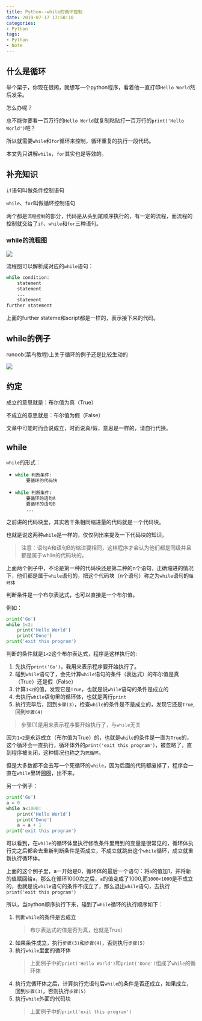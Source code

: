 ```yaml
---
title: Python--while的循环控制
date: 2019-07-17 17:50:10
categories:
- Python
tags:
- Python
- Note
---
```

## 什么是循环

举个栗子，你现在很闲，就想写一个python程序，看着他一直打印`Hello World`然后发呆。

怎么办呢？

总不能你要看一百万行的`Hello World`就复制粘贴打一百万行的`print('Hello World')`吧？

所以就需要`while`和`for`循环来控制，循环重复的执行一段代码。

本文先只讲解`while`，`for`其实也是等效的。

## 补充知识

`if`语句叫做条件控制语句

`while`、`for`叫做循环控制语句

两个都是`流程控制`的部分，代码是从头到尾顺序执行的，有一定的流程，而流程的控制就交给了`if`、`while`和`for`三种语句。

### while的流程图

![](https://www.runoob.com/wp-content/uploads/2014/05/while_loop_1.png)

流程图可以解析成对应的`while`语句：

``` python
while condition:
    statement
    statement
    ...
    statement
further statement
```

上面的further stateme和script都是一样的，表示接下来的代码。

## while的例子

runoob(菜鸟教程)上关于循环的例子还是比较生动的

![](https://www.runoob.com/wp-content/uploads/2014/05/006faQNTgw1f5wnm06h3ug30ci08cake.gif)

## 约定

成立的意思就是：布尔值为真（True）

不成立的意思就是：布尔值为假（False）

文章中可能时而会说成立，时而说真/假，意思是一样的，请自行代换。

## while

`while`的形式：

* 
    ``` python
    while 判断条件:
        要循环的代码块
    ```

* 
    ``` python
    while 判断条件:
        要循环的语句A
        要循环的语句B
        ...
    ```

之前讲的代码块里，其实若干条相同缩进量的代码就是一个代码块。

也就是说这两种`while`是一样的，仅仅列出来提及一下代码块的知识。

>注意：语句A和语句B的缩进要相同，这样程序才会认为他们都是同级并且都是属于while的代码块的。

上面两个例子中，不论是第一种的代码块还是第二种的n个语句，正确缩进的情况下，他们都是属于`while`语句的，把这个代码块（n个语句）称之为`while`语句的`循环体`

判断条件是一个布尔表达式，也可以直接是一个布尔值。

例如：

``` python
print('Go')
while 1<2:
    print('Hello World')
    print('Done')
print('exit this program')
```

判断的条件就是`1<2`这个布尔表达式，程序是这样执行的:

1. 先执行`print('Go')`，我用来表示程序要开始执行了。
2. 碰到`while`语句了，会先计算`while`语句的条件（表达式）的布尔值是真（True）还是假（False）
3. 计算`1<2`的值，发现它是`True`，也就是说`while`语句的条件是成立的
4. 去执行`while`语句里的循环体，也就是两行`print`
5. 执行完毕后，回到`步骤(3)`，检查`while`的条件是不是成立的，发现它还是`True`,回到`步骤(4)`

> 步骤(1)是用来表示程序要开始执行了，与`while`无关

因为`1<2`是永远成立（布尔值为True）的，也就是`while`的条件是一直为`True`的，这个循环会一直执行，循环体外的`print('exit this program')`，被忽略了，直到程序被关闭，这种情况也称之为`死循环`。

但是大多数都不会去写一个死循环的`while`，因为后面的代码都废掉了，程序会一直在`while`里转圈圈，出不来。

另一个例子：

``` python
print('Go')
a = 0
while a<1000:
    print('Hello World')
    print('Done')
    a = a + 1
print('exit this program')
```

可以看到，在`while`的循环体里执行修改条件里用到的变量是很常见的，循环体执行完之后都会去重新判断条件是否成立，不成立就跳出这个`while`循环，成立就重新执行循环体。

上面的这个例子里，a一开始是0，循环体的最后一个语句：将`a`的值加1，并将新的值赋回给`a`，那么在循环1000次之后，`a`的值变成了1000,而`1000<1000`是不成立的，也就是说`while`语句的条件不成立了，那么退出`while`语句，去执行`print('exit this program')`

所以，当python顺序执行下来，碰到了`while`循环的执行顺序如下：

1. 判断`while`的条件是否成立
   >布尔表达式的值是否为真，也就是True）
2. 如果条件成立，执行`步骤(3)`和`步骤(4)`，否则执行`步骤(5)`
3. 执行`while`里面的循环体
   >上面例子中的`print('Hello World')`和`print('Done')`组成了`while`的循环体
4. 执行完循环体之后，计算执行完语句后`while`的条件是否还成立，如果成立，回到`步骤(3)`，否则执行`步骤(5)`
5. 执行`while`外面的代码块
   >上面例子中的`print('exit this program')`